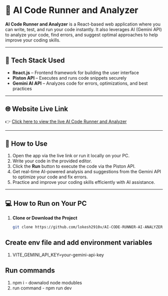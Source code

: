 # 🤖 AI Code Runner and Analyzer

**AI Code Runner and Analyzer** is a React-based web application where you can write, test, and run your code instantly. It also leverages AI (Gemini API) to analyze your code, find errors, and suggest optimal approaches to help improve your coding skills.

---

## 🔧 Tech Stack Used

- **React.js** – Frontend framework for building the user interface  
- **Piston API** – Executes and runs code snippets securely  
- **Gemini AI API** – Analyzes code for errors, optimizations, and best practices  

---

## 🌐 Website Live Link

👉 [Click here to view the live AI Code Runner and Analyzer](https://aianalyzer.vercel.app/)  

---

## 🚀 How to Use

1. Open the app via the live link or run it locally on your PC.  
2. Write your code in the provided editor.  
3. Click the **Run** button to execute the code via the Piston API.  
4. Get real-time AI-powered analysis and suggestions from the Gemini API to optimize your code and fix errors.  
5. Practice and improve your coding skills efficiently with AI assistance.

---

## 💻 How to Run on Your PC

1. **Clone or Download the Project**  
   ```bash
   git clone https://github.com/lokesh2910v/AI-CODE-RUNNER-AI-ANALYZER.git

## Create env file and add environment variables 
1. VITE_GEMINI_API_KEY=your-gemini-api-key

## Run commands
1. npm i - downalod node modubles
2. run command - npm run dev

